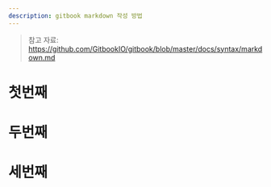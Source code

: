 ```yaml
---
description: gitbook markdown 작성 방법
---
```

> 참고 자료: https://github.com/GitbookIO/gitbook/blob/master/docs/syntax/markdown.md

# 첫번째
# 두번째

# 세번째
